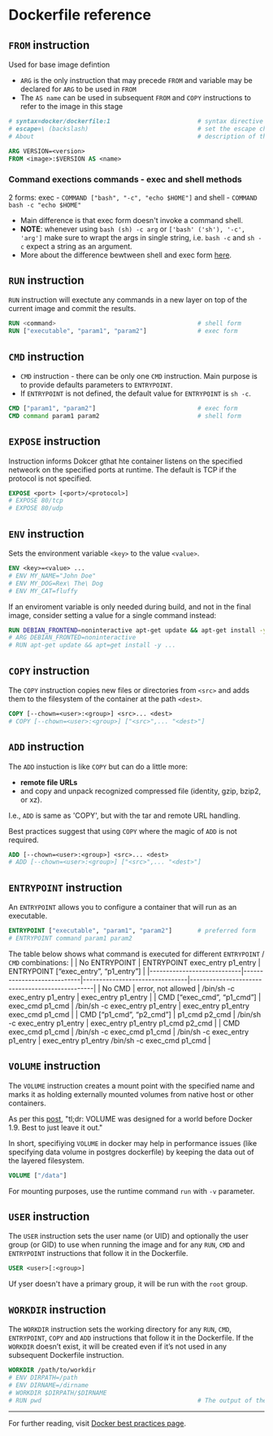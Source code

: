 # Dockerfile reference


## `FROM` instruction

Used for base image defintion
- `ARG` is the only instruction that may precede `FROM` and variable may be declared for `ARG` to be used in `FROM`
- The `AS name` can be used in subsequent `FROM` and `COPY` instructions to refer to the image in this stage


```dockerfile
# syntax=docker/dockerfile:1                        # syntax directive defines the location of the Dockerfile syntax that is used to build the Dockerfile
# escape=\ (backslash)                              # set the escape characted in Dockerfile
# About                                             # description of the Dockerfile

ARG VERSION=<version>
FROM <image>:$VERSION AS <name>
```

### Command exections commands - exec and shell methods
2 forms: exec - `COMMAND ["bash", "-c", "echo $HOME"]` and shell - `COMMAND bash -c "echo $HOME"`
- Main difference is that exec form doesn't invoke a command shell.
- __NOTE__: whenever using `bash (sh) -c arg` or `['bash' ('sh'), '-c', 'arg']` make sure to wrapt the args in single string, i.e. `bash -c` and `sh -c` expect a string as an argument.
- More about the difference bewtween shell and exec form [here](https://stackoverflow.com/questions/42805750/differences-between-dockerfile-instructions-in-shell-and-exec-form).


## `RUN` instruction

`RUN` instruction will exectute any commands in a new layer on top of the current image and commit the results.

```dockerfile
RUN <command>                                       # shell form
RUN ["executable", "param1", "param2"]              # exec form
```

## `CMD` instruction

- `CMD` instruction - there can be only one `CMD` instruction. Main purpose is to provide defaults parameters to `ENTRYPOINT`.
- If `ENTRYPOINT` is not defined, the default value for `ENTRYPOINT` is `sh -c`.
```dockerfile
CMD ["param1", "param2"]                            # exec form
CMD command param1 param2                           # shell form
```

## `EXPOSE` instruction

Instruction informs Dokcer gthat hte container listens on the specified netweork on the specified ports at runtime.
The default is TCP if the protocol is not specified.

```dockerfile
EXPOSE <port> [<port>/<protocol>]
# EXPOSE 80/tcp
# EXPOSE 80/udp
```

## `ENV` instruction

Sets the environment variable `<key>` to the value `<value>`.

```dockerfile
ENV <key>=<value> ...
# ENV MY_NAME="John Doe"
# ENV MY_DOG=Rex\ The\ Dog
# ENV MY_CAT=fluffy
```
If an enviroment variable is only needed during build, and not in the final image, consider setting a value for a single command instead:
```dockerfile
RUN DEBIAN_FRONTEND=noninteractive apt-get update && apt-get install -y ...
# ARG DEBIAN_FRONTED=noninteractive
# RUN apt-get update && apt=get install -y ...
```

## `COPY` instruction

The `COPY` instruction copies new files or directories from `<src>` and adds them to the filesystem of the container at the path `<dest>`.

```dockerfile
COPY [--chown=<user>:<group>] <src>... <dest>
# COPY [--chown=<user>:<group>] ["<src>",... "<dest>"]
```

## `ADD` instruction

The `ADD` instuction is like `COPY` but can do a little more:
- __remote file URLs__ 
- and copy and unpack recognized compressed file (identity, gzip, bzip2, or xz).

I.e., `ADD` is same as 'COPY', but with the tar and remote URL handling.

Best practices suggest that using `COPY` where the magic of `ADD` is not required.

```dockerfile
ADD [--chown=<user>:<group>] <src>... <dest>
# ADD [--chown=<user>:<group>] ["<src>",... "<dest>"]
```

## `ENTRYPOINT` instruction

An `ENTRYPOINT` allows you to configure a container that will run as an executable.

```dockerfile
ENTRYPOINT ["executable", "param1", "param2"]       # preferred form
# ENTRYPOINT command param1 param2
```

The table below shows what command is executed for different `ENTRYPOINT` / `CMD` combinations:
|                            | No ENTRYPOINT              | ENTRYPOINT exec_entry p1_entry | ENTRYPOINT [“exec_entry”, “p1_entry”]          |
|----------------------------|----------------------------|--------------------------------|------------------------------------------------|
| No CMD                     | error, not allowed         | /bin/sh -c exec_entry p1_entry | exec_entry p1_entry                            |
| CMD [“exec_cmd”, “p1_cmd”] | exec_cmd p1_cmd            | /bin/sh -c exec_entry p1_entry | exec_entry p1_entry exec_cmd p1_cmd            |
| CMD [“p1_cmd”, “p2_cmd”]   | p1_cmd p2_cmd              | /bin/sh -c exec_entry p1_entry | exec_entry p1_entry p1_cmd p2_cmd              |
| CMD exec_cmd p1_cmd        | /bin/sh -c exec_cmd p1_cmd | /bin/sh -c exec_entry p1_entry | exec_entry p1_entry /bin/sh -c exec_cmd p1_cmd |


## `VOLUME` instruction

The `VOLUME` instruction creates a mount point with the specified name and marks it as holding externally mounted volumes from native host or other containers. 

As per this [post](https://stackoverflow.com/questions/52570093/what-is-the-practical-purpose-of-volume-in-dockerfile), "tl;dr: VOLUME was designed for a world before Docker 1.9. Best to just leave it out."

In short, specifiying `VOLUME` in docker may help in performance issues (like specifying data volume in postgres dockerfile) by keeping the data out of the layered filesystem.
```dockerfile
VOLUME ["/data"]
```
For mounting purposes, use the runtime command `run` with `-v` parameter.

## `USER` instruction

The `USER` instruction sets the user name (or UID) and optionally the user group (or GID) to use when running the image and for any `RUN`, `CMD` and `ENTRYPOINT` instructions that follow it in the Dockerfile.

```dockerfile
USER <user>[:<group>]
```
Uf yser doesn't have a primary group, it will be run with the `root` group.


## `WORKDIR` instruction

The `WORKDIR` instruction sets the working directory for any `RUN`, `CMD`, `ENTRYPOINT`, `COPY` and `ADD` instructions that follow it in the Dockerfile. If the `WORKDIR` doesn’t exist, it will be created even if it’s not used in any subsequent Dockerfile instruction.

```dockerfile
WORKDIR /path/to/workdir
# ENV DIRPATH=/path
# ENV DIRNAME=/dirname
# WORKDIR $DIRPATH/$DIRNAME
# RUN pwd                                           # The output of the final pwd command in this Dockerfile would be /path/dirname
```

---

For further reading, visit [Docker best practices page](https://docs.docker.com/develop/develop-images/dockerfile_best-practices/).